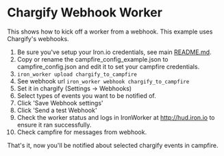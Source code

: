# Chargify Webhook Worker

This shows how to kick off a worker from a webhook. This example uses Chargify's webhooks.

1. Be sure you've setup your Iron.io credentials, see main [README.md](https://github.com/iron-io/iron_worker_examples).
1. Copy or rename the campfire_config_example.json to campfire_config.json and edit it to set your campfire credentials.
1. `iron_worker upload chargify_to_campfire`
1. See webhook url `iron_worker webhook chargify_to_campfire`
1. Set it in chargify (Settings -> Webhooks)
1. Select types of events you want to be notified of.
1. Click 'Save Webhook settings'
1. Click 'Send a test Webhook'
1. Check the worker status and logs in IronWorker at http://hud.iron.io to ensure it ran successfully.
1. Check campfire for messages from webhook.

That's it, now you'll be notified about selected chargify events in campfire.
